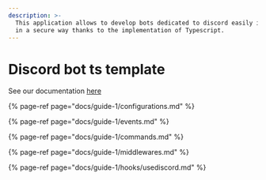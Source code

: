 ```yaml
---
description: >-
  This application allows to develop bots dedicated to discord easily in OOP and
  in a secure way thanks to the implementation of Typescript.
---
```


# Discord bot ts template

See our documentation [here](https://leadcodedev.gitbook.io/discord-bot-ts-template/)

{% page-ref page="docs/guide-1/configurations.md" %}

{% page-ref page="docs/guide-1/events.md" %}

{% page-ref page="docs/guide-1/commands.md" %}

{% page-ref page="docs/guide-1/middlewares.md" %}

{% page-ref page="docs/guide-1/hooks/usediscord.md" %}



